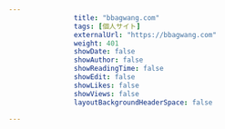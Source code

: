 ---
                title: "bbagwang.com"
                tags: [個人サイト]
                externalUrl: "https://bbagwang.com"
                weight: 401
                showDate: false
                showAuthor: false
                showReadingTime: false
                showEdit: false
                showLikes: false
                showViews: false
                layoutBackgroundHeaderSpace: false
                ---

